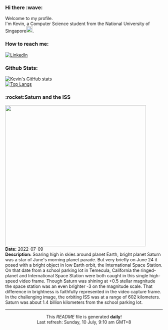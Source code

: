 <h3>Hi there :wave:</h3>

Welcome to my profile.   
I'm Kevin, a Computer Science student from the National University of Singapore<img src="https://img.icons8.com/color/96/000000/singapore-circular.png" width="20px"/>.</p>

<h3>How to reach me: </h3>
<a href="https://www.linkedin.com/in/kevin-foong/"><img alt="LinkedIn" src="https://img.shields.io/badge/linkedin-%230077B5.svg?&style=for-the-badge&logo=linkedin&logoColor=white" /></a> 

<h3>Github Stats: </h3> 

[![Kevin's GitHub stats](https://github-readme-stats.vercel.app/api?username=kevin9foong&theme=tokyonight)](https://github.com/anuraghazra/github-readme-stats) <br/>
[![Top Langs](https://github-readme-stats.vercel.app/api/top-langs/?username=kevin9foong&layout=compact&theme=tokyonight)](https://github.com/anuraghazra/github-readme-stats)

<h3>:rocket:Saturn and the ISS</h3> 
<img width="450" src="https:&#x2F;&#x2F;apod.nasa.gov&#x2F;apod&#x2F;image&#x2F;2207&#x2F;ISS_Saturn_TGlenn.jpg" /><br/>
<b>Date:</b> 2022-07-09<br/>
<b>Description:</b> Soaring high in skies around planet Earth, bright planet Saturn was a star of June&#39;s morning planet parade. But very briefly on June 24 it posed with a bright object in low Earth orbit, the International Space Station. On that date from a school parking lot in Temecula, California the ringed-planet and International Space Station were both caught in this single high-speed video frame. Though Saturn was shining at +0.5 stellar magnitude the space station was an even brighter -3 on the magnitude scale. That difference in brightness is faithfully represented in the video capture frame. In the challenging image, the orbiting ISS was at a range of 602 kilometers. Saturn was about 1.4 billion kilometers from the school parking lot.<br/>

------------
<p align="center">This <i>README</i> file is generated <b>daily</b>!</br>
Last refresh: Sunday, 10 July, 9:10 am GMT+8<br />